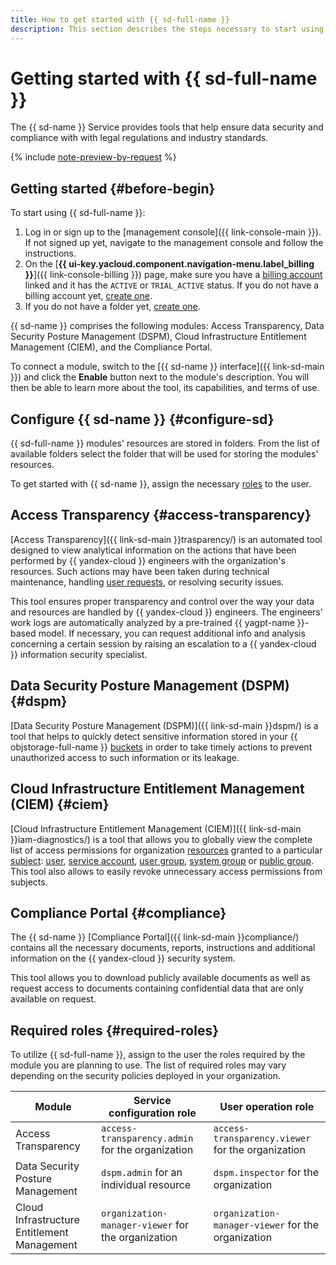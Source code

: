 ```yaml
---
title: How to get started with {{ sd-full-name }}
description: This section describes the steps necessary to start using the {{ sd-name }} service and the tools it provides.
---
```


# Getting started with {{ sd-full-name }}

The {{ sd-name }} Service provides tools that help ensure data security and compliance with with legal regulations and industry standards.

{% include [note-preview-by-request](../_includes/note-preview-by-request.md) %}

## Getting started {#before-begin}

To start using {{ sd-full-name }}:

1. Log in or sign up to the [management console]({{ link-console-main }}). If not signed up yet, navigate to the management console and follow the instructions.
1. On the [**{{ ui-key.yacloud.component.navigation-menu.label_billing }}**]({{ link-console-billing }}) page, make sure you have a [billing account](../billing/concepts/billing-account.md) linked and it has the `ACTIVE` or `TRIAL_ACTIVE` status. If you do not have a billing account yet, [create one](../billing/quickstart/index.md#create_billing_account).
1. If you do not have a folder yet, [create one](../resource-manager/operations/folder/create.md).

{{ sd-name }} comprises the following modules: Access Transparency, Data Security Posture Management (DSPM), Cloud Infrastructure Entitlement Management (CIEM), and the Compliance Portal.

To connect a module, switch to the [{{ sd-name }} interface]({{ link-sd-main }}) and click the **Enable** button next to the module's description. You will then be able to learn more about the tool, its capabilities, and terms of use.

## Configure {{ sd-name }} {#configure-sd}

{{ sd-full-name }} modules' resources are stored in folders. From the list of available folders select the folder that will be used for storing the modules' resources.

To get started with {{ sd-name }}, assign the necessary [roles](#required-roles) to the user.

## Access Transparency {#access-transparency}

[Access Transparency]({{ link-sd-main }}trasparency/) is an automated tool designed to view analytical information on the actions that have been performed by {{ yandex-cloud }} engineers with the organization's resources. Such actions may have been taken during technical maintenance, handling [user requests](../support/overview.md), or resolving security issues.

This tool ensures proper transparency and control over the way your data and resources are handled by {{ yandex-cloud }} engineers. The engineers' work logs are automatically analyzed by a pre-trained 
{{ yagpt-name }}-based model. If necessary, you can request additional info and analysis concerning a certain session by raising an escalation to a {{ yandex-cloud }} information security specialist.

## Data Security Posture Management (DSPM) {#dspm}

[Data Security Posture Management (DSPM)]({{ link-sd-main }}dspm/) is a tool that helps to quickly detect sensitive information stored in your {{ objstorage-full-name }} [buckets](../storage/concepts/bucket.md) in order to take timely actions to prevent unauthorized access to such information or its leakage.

## Cloud Infrastructure Entitlement Management (CIEM) {#ciem}

[Cloud Infrastructure Entitlement Management (CIEM)]({{ link-sd-main }}iam-diagnostics/) is a tool that allows you to globally view the complete list of access permissions for organization [resources](../iam/concepts/access-control/resources-with-access-control.md) granted to a particular [subject](../iam/concepts/access-control/index.md#subject): [user](../overview/roles-and-resources.md#users), [service account](../iam/concepts/users/service-accounts.md), [user group](../organization/concepts/groups.md), [system group](../iam/concepts/access-control/system-group.md) or [public group](../iam/concepts/access-control/public-group.md). This tool also allows to easily revoke unnecessary access permissions from subjects.

## Compliance Portal {#compliance}

The {{ sd-name }} [Compliance Portal]({{ link-sd-main }}compliance/) contains all the necessary documents, reports, instructions and additional information on the {{ yandex-cloud }} security system.

This tool allows you to download publicly available documents as well as request access to documents containing confidential data that are only available on request.

## Required roles {#required-roles}

To utilize {{ sd-full-name }}, assign to the user the roles required by the module you are planning to use. The list of required roles may vary depending on the security policies deployed in your organization.

| Module | Service configuration role | User operation role |
| --- | --- | --- |
| Access Transparency | `access-transparency.admin` for the organization | `access-transparency.viewer` for the organization |
| Data Security Posture Management | `dspm.admin` for an individual resource | `dspm.inspector` for the organization |
| Cloud Infrastructure Entitlement Management | `organization-manager-viewer` for the organization | `organization-manager-viewer` for the organization |